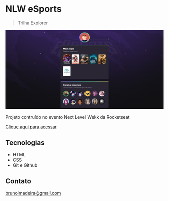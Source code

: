 # NLW eSports

> Trilha Explorer

![preview](./.github/preview.png)

Projeto contruído no evento Next Level Wekk da Rocketseat

[Clique aqui para acessar](https://brunolmadeira.github.io/NLW-eSports-Explorer/)

## Tecnologias

- HTML
- CSS
- Git e Github

## Contato

brunolmadeira@gmail.com